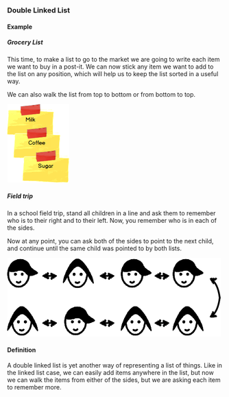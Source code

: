 ### Double Linked List

#### Example

##### Grocery List

This time, to make a list to go to the market we are going to write each item
we want to
buy in a post-it. We can now stick any item we want to add to the list on any
position, which will help us to keep the list sorted in a useful way.

We can also walk the list from top to bottom or from bottom to top.

![](02-03-double-linked-list.grocery.png)

##### Field trip

In a school field trip, stand all children in a line and ask them to remember
who is to their right and to their left. Now, you remember who is in each of
the sides.

Now at any point, you can ask both of the sides to point to the next child, and
continue until the same child was pointed to by both lists.

![](02-03-double-linked-list.field-trip.png)

#### Definition

A double linked list is yet another way of representing a list of things.
Like in the linked list case, we can easily add items anywhere in the list,
but now we can walk the items from either of the sides, but we are asking
each item to remember more.
